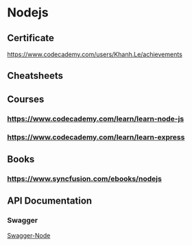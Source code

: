 # Nodejs
## Certificate
https://www.codecademy.com/users/Khanh.Le/achievements
## Cheatsheets
## Courses
### https://www.codecademy.com/learn/learn-node-js
### https://www.codecademy.com/learn/learn-express
## Books
### https://www.syncfusion.com/ebooks/nodejs
## API Documentation
### Swagger 

[Swagger-Node](https://github.com/swagger-api/swagger-node)
